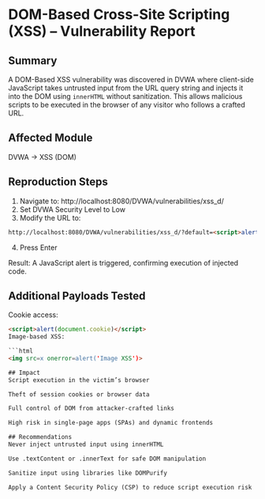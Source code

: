 # DOM-Based Cross-Site Scripting (XSS) – Vulnerability Report

## Summary
A DOM-Based XSS vulnerability was discovered in DVWA where client-side JavaScript takes untrusted input from the URL query string and injects it into the DOM using `innerHTML` without sanitization. This allows malicious scripts to be executed in the browser of any visitor who follows a crafted URL.

## Affected Module
DVWA → XSS (DOM)

## Reproduction Steps
1. Navigate to:
http://localhost:8080/DVWA/vulnerabilities/xss_d/
2. Set DVWA Security Level to Low
3. Modify the URL to:
```html
http://localhost:8080/DVWA/vulnerabilities/xss_d/?default=<script>alert('DOM XSS')</script>
```

4. Press Enter

Result: A JavaScript alert is triggered, confirming execution of injected code.

## Additional Payloads Tested
Cookie access:

```html
<script>alert(document.cookie)</script>
Image-based XSS:

```html
<img src=x onerror=alert('Image XSS')>

## Impact
Script execution in the victim’s browser

Theft of session cookies or browser data

Full control of DOM from attacker-crafted links

High risk in single-page apps (SPAs) and dynamic frontends

## Recommendations
Never inject untrusted input using innerHTML

Use .textContent or .innerText for safe DOM manipulation

Sanitize input using libraries like DOMPurify

Apply a Content Security Policy (CSP) to reduce script execution risk


